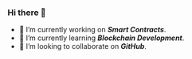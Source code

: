 ### Hi there 👋

<!--
**KulvindraDev/kulvindradev** is a ✨ _special_ ✨ repository because its `README.md` (this file) appears on your GitHub profile.

Here are some ideas to get you started:
- 🤔 I’m looking for help with ...
- 💬 Ask me about ...
- 📫 How to reach me: ...
- 😄 Pronouns: ...
- ⚡ Fun fact: ...
-->

- 🔭 I’m currently working on ***Smart Contracts***.
- 🌱 I’m currently learning ***Blockchain Development***.
- 👯 I’m looking to collaborate on ***GitHub***.
